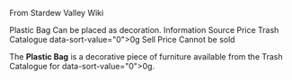 From Stardew Valley Wiki

Plastic Bag Can be placed as decoration. Information Source Price Trash Catalogue data-sort-value="0"&gt;0g Sell Price Cannot be sold

The **Plastic Bag** is a decorative piece of furniture available from the Trash Catalogue for data-sort-value="0"&gt;0g.